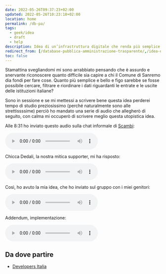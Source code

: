 ```yaml
---
date: 2022-05-26T09:37:23+02:00
updated: 2022-05-26T10:23:18+02:00
location: home
permalink: /db-pa/
tags:
  - geek/idea
  - draft
  - help
description: Idea di un’infrastruttura digitale che renda più semplice ed equo cercare e analizzare le spese e le entrate degli enti pubblici italiani, in particolare i comuni
redirect_from: [/database-pubblica-amministrazione-trasparente/,/idea-db-pa/]
toc: false
---
```

Stamattina svegliandomi mi sono arrabbiato pensando che è assurdo e snervante riconoscere quanto difficile sia capire a chi il Comune di Sanremo dia fondi per fare cose. Quanto più semplice e bello e figo sarebbe se fosse possibile cercare, filtrare e riordinare i dati riguardanti le entrate e le uscite delle istituzioni italiane?

Sono in sessione e se mi mettessi a scrivere bene questa idea perderei tempo di studio preziosissimo (perché naturalmente sono alle strettissssime) perciò ho mandato una serie di audio che allegherò di seguito, con calma mi occuperò di scrivere meglio questa utopistica idea.

Alle <time datetime='2022-05-26T08:31:37+02:00'>8:31</time> ho inviato questo audio sulla chat informale di [Scambi](https://scambi.org):

<audio
	controls
	src='https://tommi.space/db-pa-trasparente/problema.mp3' type='audio/mpeg' title='Il problema'>
	<a href='https://tommi.space/db-pa-trasparente/problema.mp3' target='_blank'>Il problema</a>
</audio>

Chicca Dedali, la nostra mitica supporter, mi ha risposto:

<audio
	controls
	src='https://tommi.space/db-pa-trasparente/chicca.mp3' type='audio/mpeg' title='La risposta di Chicca al mio audio arrabbiato'>
	<a href='https://tommi.space/db-pa-trasparente/chicca.mp3' target='_blank'>La risposta di Chicca</a>
</audio>

Così, ho avuto la mia idea, che ho inviato sul gruppo con i miei genitori:

<audio
	controls
	src='https://tommi.space/db-pa-trasparente/idea.mp3' type='audio/mpeg' title='Concept database'>
	<a href='https://tommi.space/db-pa-trasparente/idea.mp3' target='_blank'>Idea database</a>
</audio>

Addendum, implementazione:

<audio
	controls
	src='https://tommi.space/db-pa-trasparente/implementazione.mp3' type='audio/mpeg' title='Implementazione da parte di un ente terzo'>
	<a href='https://tommi.space/db-pa-trasparente/implementazione.mp3' target='_blank'>Idea database</a>
</audio>

## Da dove partire

- [Developers Italia](https://developers.italia.it)